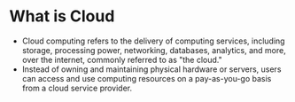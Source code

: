 # What is Cloud ##

* Cloud computing refers to the delivery of computing services, including storage, processing power, networking, databases, analytics, and more, over the internet, commonly referred to as "the cloud." <br> 
* Instead of owning and maintaining physical hardware or servers, users can access and use computing resources on a pay-as-you-go basis from a cloud service provider.
